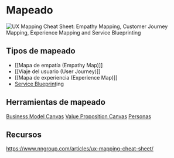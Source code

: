 # Mapeado
![UX Mapping Cheat Sheet: Empathy Mapping, Customer Journey Mapping, Experience Mapping and Service Blueprinting](https://media.nngroup.com/media/editor/2017/10/30/screen-shot-2017-10-30-at-30852-pm.png)
## Tipos de mapeado
- [[Mapa de empatía (Empathy Map)]]
- [[Viaje del usuario (User Journey)]]
- [[Mapa de experiencia (Experience Map)]]
- [Service Blueprint](./diseo-de-servicios/service-blueprint.md)ing

## Herramientas de mapeado
[Business Model Canvas](./herramientas-de-mapeado/canvas/business-model-canvas.md)
[Value Proposition Canvas](./herramientas-de-mapeado/canvas/value-proposition-canvas.md)
[Personas](./diseo-de-experiencia/investigacin/tcnicas-de-investigacin/personas.md)

## Recursos
https://www.nngroup.com/articles/ux-mapping-cheat-sheet/